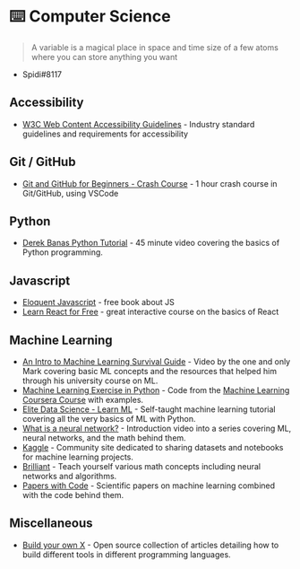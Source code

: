 # ⌨️ Computer Science

> A variable is a magical place in space and time size of a few atoms where you can store anything you want
- Spidi#8117

## Accessibility

* [W3C Web Content Accessibility Guidelines](https://www.w3.org/WAI/standards-guidelines/wcag/) - Industry standard guidelines and requirements for accessibility

## Git / GitHub

* [Git and GitHub for Beginners - Crash Course](https://www.youtube.com/watch?v=RGOj5yH7evk) - 1 hour crash course in Git/GitHub, using VSCode

## Python

* [Derek Banas Python Tutorial](https://www.youtube.com/watch?v=N4mEzFDjqtA&ab_channel=DerekBanas) - 45 minute video covering the basics of Python programming. 

## Javascript

* [Eloquent Javascript](https://eloquentjavascript.net) - free book about JS
* [Learn React for Free](https://scrimba.com/learn/learnreact) - great interactive course on the basics of React

## Machine Learning

* [An Intro to Machine Learning Survival Guide](https://www.youtube.com/watch?v=cb1SKK5RbOg&ab_channel=MarkBacon) - Video by the one and only Mark covering basic ML concepts and the resources that helped him through his university course on ML.
* [Machine Learning Exercise in Python](https://www.johnwittenauer.net/machine-learning-exercises-in-python-part-1/) - Code from the [Machine Learning Coursera Course](https://www.coursera.org/learn/machine-learning) with examples.
* [Elite Data Science - Learn ML](https://elitedatascience.com/learn-machine-learning) - Self-taught machine learning tutorial covering all the very basics of ML with Python.
* [What is a neural network?](https://www.youtube.com/watch?v=aircAruvnKk&ab_channel=3Blue1Brown) - Introduction video into a series covering ML, neural networks, and the math behind them.
* [Kaggle](https://www.kaggle.com/) - Community site dedicated to sharing datasets and notebooks for machine learning projects.
* [Brilliant](https://brilliant.org) - Teach yourself various math concepts including neural networks and algorithms.
* [Papers with Code](https://paperswithcode.com/sota) - Scientific papers on machine learning combined with the code behind them.

## Miscellaneous

* [Build your own X](https://github.com/danistefanovic/build-your-own-x) - Open source collection of articles detailing how to build different tools in different programming languages.
